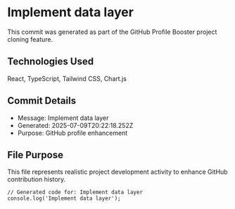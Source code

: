 # Implement data layer

This commit was generated as part of the GitHub Profile Booster project cloning feature.

## Technologies Used
React, TypeScript, Tailwind CSS, Chart.js

## Commit Details
- Message: Implement data layer
- Generated: 2025-07-09T20:22:18.252Z
- Purpose: GitHub profile enhancement

## File Purpose
This file represents realistic project development activity to enhance GitHub contribution history.

```
// Generated code for: Implement data layer
console.log('Implement data layer');
```
